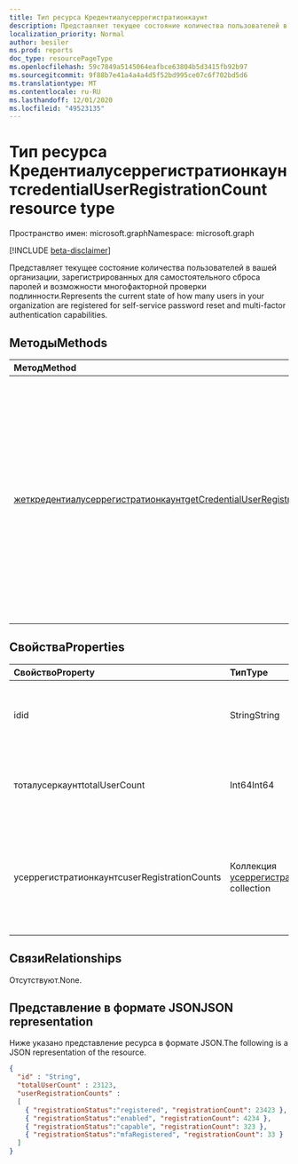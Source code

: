 ```yaml
---
title: Тип ресурса Кредентиалусеррегистратионкаунт
description: Представляет текущее состояние количества пользователей в вашей организации, зарегистрированных для самостоятельного сброса паролей и возможности многофакторной проверки подлинности.
localization_priority: Normal
author: besiler
ms.prod: reports
doc_type: resourcePageType
ms.openlocfilehash: 59c7849a5145064eafbce63804b5d3415fb92b97
ms.sourcegitcommit: 9f88b7e41a4a4a4d5f52bd995ce07c6f702bd5d6
ms.translationtype: MT
ms.contentlocale: ru-RU
ms.lasthandoff: 12/01/2020
ms.locfileid: "49523135"
---
```

# <a name="credentialuserregistrationcount-resource-type"></a><span data-ttu-id="27020-103">Тип ресурса Кредентиалусеррегистратионкаунт</span><span class="sxs-lookup"><span data-stu-id="27020-103">credentialUserRegistrationCount resource type</span></span>

<span data-ttu-id="27020-104">Пространство имен: microsoft.graph</span><span class="sxs-lookup"><span data-stu-id="27020-104">Namespace: microsoft.graph</span></span>

[!INCLUDE [beta-disclaimer](../../includes/beta-disclaimer.md)]

<span data-ttu-id="27020-105">Представляет текущее состояние количества пользователей в вашей организации, зарегистрированных для самостоятельного сброса паролей и возможности многофакторной проверки подлинности.</span><span class="sxs-lookup"><span data-stu-id="27020-105">Represents the current state of how many users in your organization are registered for self-service password reset and multi-factor authentication capabilities.</span></span>

## <a name="methods"></a><span data-ttu-id="27020-106">Методы</span><span class="sxs-lookup"><span data-stu-id="27020-106">Methods</span></span>

| <span data-ttu-id="27020-107">Метод</span><span class="sxs-lookup"><span data-stu-id="27020-107">Method</span></span>       | <span data-ttu-id="27020-108">Возвращаемый тип</span><span class="sxs-lookup"><span data-stu-id="27020-108">Return Type</span></span> | <span data-ttu-id="27020-109">Описание</span><span class="sxs-lookup"><span data-stu-id="27020-109">Description</span></span> |
|:-------------|:------------|:------------|
| [<span data-ttu-id="27020-110">жеткредентиалусеррегистратионкаунт</span><span class="sxs-lookup"><span data-stu-id="27020-110">getCredentialUserRegistrationCount</span></span>](../api/reportroot-getcredentialuserregistrationcount.md) | <span data-ttu-id="27020-111">Коллекция Кредентиалусеррегистратионкаунт</span><span class="sxs-lookup"><span data-stu-id="27020-111">credentialUserRegistrationCount collection</span></span> | <span data-ttu-id="27020-112">Сообщите о текущем состоянии того, сколько пользователей в вашей организации зарегистрировано для самостоятельного сброса паролей и возможностей многофакторной проверки подлинности (MFA).</span><span class="sxs-lookup"><span data-stu-id="27020-112">Report the current state of how many users in your organization are registered for self-service password reset and multi-factor authentication (MFA) capabilities.</span></span> |

## <a name="properties"></a><span data-ttu-id="27020-113">Свойства</span><span class="sxs-lookup"><span data-stu-id="27020-113">Properties</span></span>

| <span data-ttu-id="27020-114">Свойство</span><span class="sxs-lookup"><span data-stu-id="27020-114">Property</span></span>     | <span data-ttu-id="27020-115">Тип</span><span class="sxs-lookup"><span data-stu-id="27020-115">Type</span></span>        | <span data-ttu-id="27020-116">Описание</span><span class="sxs-lookup"><span data-stu-id="27020-116">Description</span></span> |
|:-------------|:------------|:------------|
| <span data-ttu-id="27020-117">id</span><span class="sxs-lookup"><span data-stu-id="27020-117">id</span></span> | <span data-ttu-id="27020-118">String</span><span class="sxs-lookup"><span data-stu-id="27020-118">String</span></span> | <span data-ttu-id="27020-119">Уникальный идентификатор действия.</span><span class="sxs-lookup"><span data-stu-id="27020-119">The unique identifier for the activity.</span></span> <span data-ttu-id="27020-120">Только для чтения.</span><span class="sxs-lookup"><span data-stu-id="27020-120">Read-only.</span></span> |
| <span data-ttu-id="27020-121">тоталусеркаунт</span><span class="sxs-lookup"><span data-stu-id="27020-121">totalUserCount</span></span> | <span data-ttu-id="27020-122">Int64</span><span class="sxs-lookup"><span data-stu-id="27020-122">Int64</span></span> | <span data-ttu-id="27020-123">Предоставляет общее число пользователей в клиенте.</span><span class="sxs-lookup"><span data-stu-id="27020-123">Provides the total user count in the tenant.</span></span> |
| <span data-ttu-id="27020-124">усеррегистратионкаунтс</span><span class="sxs-lookup"><span data-stu-id="27020-124">userRegistrationCounts</span></span> | <span data-ttu-id="27020-125">Коллекция [усеррегистратионкаунт](userregistrationcount.md)</span><span class="sxs-lookup"><span data-stu-id="27020-125">[userRegistrationCount](userregistrationcount.md) collection</span></span> | <span data-ttu-id="27020-126">Коллекция счетчиков регистрации и сведений о состоянии для пользователей в клиенте.</span><span class="sxs-lookup"><span data-stu-id="27020-126">A collection of registration count and status information for users in your tenant.</span></span> |

## <a name="relationships"></a><span data-ttu-id="27020-127">Связи</span><span class="sxs-lookup"><span data-stu-id="27020-127">Relationships</span></span>

<span data-ttu-id="27020-128">Отсутствуют.</span><span class="sxs-lookup"><span data-stu-id="27020-128">None.</span></span>

## <a name="json-representation"></a><span data-ttu-id="27020-129">Представление в формате JSON</span><span class="sxs-lookup"><span data-stu-id="27020-129">JSON representation</span></span>

<span data-ttu-id="27020-130">Ниже указано представление ресурса в формате JSON.</span><span class="sxs-lookup"><span data-stu-id="27020-130">The following is a JSON representation of the resource.</span></span>

<!-- {
  "blockType": "resource",
  "optionalProperties": [

  ],
  "@odata.type": "microsoft.graph.credentialUserRegistrationCount",
  "baseType": "",
  "keyProperty": "id"
}-->

```json
{
  "id" : "String",
  "totalUserCount" : 23123,
  "userRegistrationCounts" :
  [
    { "registrationStatus":"registered", "registrationCount": 23423 },
    { "registrationStatus":"enabled", "registrationCount": 4234 },
    { "registrationStatus":"capable", "registrationCount": 323 },
    { "registrationStatus":"mfaRegistered", "registrationCount": 33 }
  ]
}
```

<!-- uuid: 16cd6b66-4b1a-43a1-adaf-3a886856ed98
2019-02-04 14:57:30 UTC -->
<!-- {
  "type": "#page.annotation",
  "description": "credentialUserRegistrationCount resource",
  "keywords": "",
  "section": "documentation",
  "tocPath": ""
}-->

